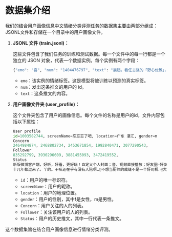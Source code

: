 # 数据集介绍

我们的结合用户画像信息中文情绪分类评测任务的数据集主要由两部分组成：JSONL文件和存储在一个目录中的用户画像文件。

1. **JSONL 文件 (train.jsonl)：** 

   这些文件包含了我们任务的训练和测试数据。每一个文件中的每一行都是一个独立的 JSON 对象，代表一个数据实例。每个实例有两个字段：

   ```python
   {"emo": "喜", "num": "1404476797", "text": "晨起，看任志强的「野心优雅」，真诚、率真的性情中人无疑是有人格魅力的。"}
   ```

   - `emo`：该实例的情绪标签。这是模型将被训练以预测的真实标签。
   - `num`：发出这条推文的用户的 id。
   - `text`：这条推文的内容。

2. **用户画像文件夹 (user_profile)：** 

   这个文件夹包含了用户的画像信息。每个文件的名称是用户的id，文件内容包括以下属性：

   ```python
   User profile
   id=1003582744, screenName=忘忘忘了吧, location=广东 湛江, gender=m
   Concern
   2464984874, 2468802734, 2453671854, 1992840471, 3077290543,
   Follower
   835292799, 3930296609, 3881455093, 3472419552,	
   Status
   新版微博客户端，好听，好看，更好玩！自定义个人封面；音、视频直接播放；好友圈—好友消息不错过；支持屏蔽广告微博；广场音乐、电影、美食等频道升级。[good]快试试一键听歌：http://t.cn/zH4S4xq 下载地址：http://t.cn/8kNWJX9
   十几年都过来了。丫的。干嘛还在乎有没有人陪啊…@不想当厨师的裁缝不是一个好司机 @大梧阿- @符雅雅就素一败家女 @菻國凍 @小菲vvv 我在:http://t.cn/zQ8Db0d
   ```

   - `id`：用户的唯一标识符。
   - `screenName`：用户的昵称。
   - `location`：用户的地理位置。
   - `gender`：用户的性别，其中f是女性，m是男性。
   - `Concern`：用户关注的人的列表。
   - `Follower`：关注该用户的人的列表。
   - `Status`：用户的历史推文，其中一行代表一条推文。

这个数据集旨在结合用户画像信息进行情绪分类评测。
